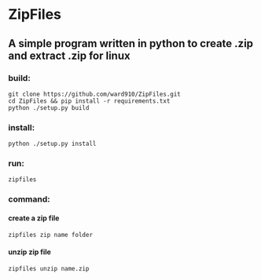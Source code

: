 # ZipFiles

## A simple program written in python to create .zip and extract .zip for linux

### build:
~~~
git clone https://github.com/ward910/ZipFiles.git
cd ZipFiles && pip install -r requirements.txt
python ./setup.py build
~~~
### install:
~~~
python ./setup.py install
~~~
### run:
~~~
zipfiles
~~~

### command:

#### create a zip file

~~~
zipfiles zip name folder
~~~

#### unzip zip file

~~~
zipfiles unzip name.zip
~~~